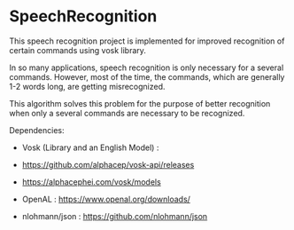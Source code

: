 # SpeechRecognition

This speech recognition project is implemented for improved recognition of certain commands using vosk library.

In so many applications, speech recognition is only necessary for a several commands. However, most of the time, the commands, which are generally 1-2 words long, are getting misrecognized.

This algorithm solves this problem for the purpose of better recognition when only a several commands are necessary to be recognized. 

Dependencies:
- Vosk (Library and an English Model) :
- https://github.com/alphacep/vosk-api/releases
- https://alphacephei.com/vosk/models

- OpenAL : https://www.openal.org/downloads/
- nlohmann/json : https://github.com/nlohmann/json
